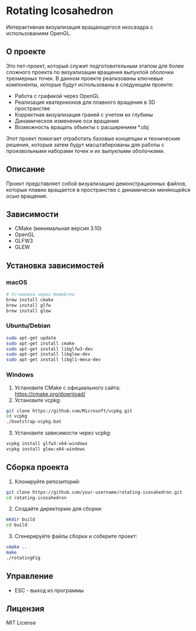 # Rotating Icosahedron

Интерактивная визуализация вращающегося икосаэдра с использованием OpenGL.

## О проекте

Это пет-проект, который служит подготовительным этапом для более сложного проекта по визуализации вращения выпуклой оболочки трехмерных точек. В данном проекте реализованы ключевые компоненты, которые будут использованы в следующем проекте:

- Работа с графикой через OpenGL
- Реализация кватернионов для плавного вращения в 3D пространстве
- Корректная визуализация граней с учетом их глубины
- Динамическое изменение оси вращения
- Возможность вращать объекты с расширением *.obj 

Этот проект помогает отработать базовые концепции и технические решения, которые затем будут масштабированы для работы с произвольными наборами точек и их выпуклыми оболочками.

## Описание

Проект представляет собой визуализацию демонстрационных файлов, которые плавно вращается в пространстве с динамически меняющейся осью вращения.

## Зависимости

- CMake (минимальная версия 3.10)
- OpenGL
- GLFW3
- GLEW

## Установка зависимостей

### macOS
```bash
# Установка через Homebrew
brew install cmake
brew install glfw
brew install glew
```

### Ubuntu/Debian
```bash
sudo apt-get update
sudo apt-get install cmake
sudo apt-get install libglfw3-dev
sudo apt-get install libglew-dev
sudo apt-get install libgl1-mesa-dev
```

### Windows
1. Установите CMake с официального сайта: https://cmake.org/download/
2. Установите vcpkg:
```bash
git clone https://github.com/Microsoft/vcpkg.git
cd vcpkg
./bootstrap-vcpkg.bat
```
3. Установите зависимости через vcpkg:
```bash
vcpkg install glfw3:x64-windows
vcpkg install glew:x64-windows
```

## Сборка проекта

1. Клонируйте репозиторий:
```bash
git clone https://github.com/your-username/rotating-icosahedron.git
cd rotating-icosahedron
```

2. Создайте директорию для сборки:
```bash
mkdir build
cd build
```

3. Сгенерируйте файлы сборки и соберите проект:
```bash
cmake ..
make
./rotatingFig
```

## Управление

- ESC - выход из программы

## Лицензия

MIT License 